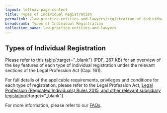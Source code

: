 ```yaml
---
layout: leftnav-page-content
title: Types of Individual Registration 
permalink: /law-practice-entities-and-lawyers/registration-of-individuals/types-of-certificate-of-registration/
breadcrumb: Types of Individual Registration 
collection_name: law-practice-entities-and-lawyers
---
```


Types of Individual Registration
---

Please refer to this [table](/files/Types_of_LSRA_Individual_Registration_May_2018.pdf/){:target="_blank"} (PDF, 267 KB) for an overview of the key features of each type of individual registration under the relevant sections of the Legal Profession Act (Cap. 161).

For full details of the applicable requirements, privileges and conditions for each type of registration, please refer to the  Legal Profession Act, [Legal Profession (Regulated Individuals) Rules 2015, and other relevant subsidiary legislation](/law-practice-entities-and-lawyers/resources-for-law-practice-entities/relevant-legislation-and-communications/){:target="_blank"}. 

For more information, please refer to our [FAQs](https://va.ecitizen.gov.sg/cfp/customerpages/mlaw/explorefaq.aspx).
